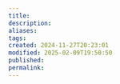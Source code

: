 ```yaml
---
title: 
description: 
aliases: 
tags: 
created: 2024-11-27T20:23:01
modified: 2025-02-09T19:50:50
published: 
permalink: 
---
```


[^1]: what is the reason we dream? do we dream to remember things, or are they an expression of our desires? to simulate and practice for real life? maybe all. https://www.ted.com/talks/amy_adkins_why_do_we_dream
